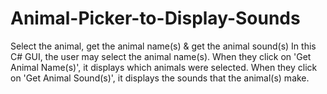 # Animal-Picker-to-Display-Sounds
Select the animal, get the animal name(s) &amp; get the animal sound(s)
In this C# GUI, the user may select the animal name(s).  When they click on 'Get Animal Name(s)', it displays which animals were selected.  When they click on 'Get Animal Sound(s)', it displays the sounds that the animal(s) make.
